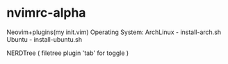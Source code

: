 # nvimrc-alpha
Neovim+plugins(my init.vim) 
Operating System: 
ArchLinux - install-arch.sh
Ubuntu - install-ubuntu.sh


NERDTree ( filetree plugin 'tab' for toggle )
